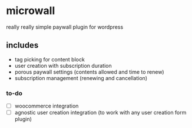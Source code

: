 # microwall

really really simple paywall plugin for wordpress

## includes

* tag picking for content block
* user creation with subscription duration
* porous paywall settings (contents allowed and time to renew)
* subscription management (renewing and cancellation)

### to-do

- [ ] woocommerce integration
- [ ] agnostic user creation integration (to work with any user creation form plugin)
